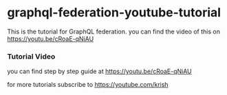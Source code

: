 # graphql-federation-youtube-tutorial
This is the tutorial for GraphQL federation. you can find the video of this on https://youtu.be/cRoaE-qNiAU

### Tutorial Video
you can find step by step guide at https://youtu.be/cRoaE-qNiAU

for more tutorials subscribe to 
https://youtube.com/krish
